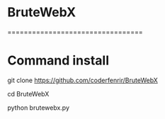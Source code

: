 # BruteWebX
=================================
# Command install
git clone https://github.com/coderfenrir/BruteWebX

cd BruteWebX

python brutewebx.py

